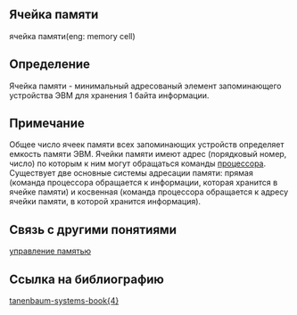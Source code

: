 ## Ячейка памяти
ячейка памяти(eng: memory cell) 

## Определение
Ячейка памяти - минимальный адресованый элемент запоминающего устройства ЭВМ для хранения 1 байта информации. 
## Примечание
Общее число ячеек памяти всех запоминающих устройств определяет емкость памяти ЭВМ.
Ячейки памяти имеют адрес (порядковый номер, число) по которым к ним могут обращаться команды [процессора](processor.md). Существует две основные системы адресации памяти: прямая (команда процессора обращается к информации, которая хранится в ячейке памяти) и косвенная (команда процессора обращается к адресу ячейки памяти, в которой хранится информация).

## Связь с другими понятиями
[управление памятью](memory_management.md)

## Cсылка на библиографию
[tanenbaum-systems-book{4}](../bibliography/tanenbaum-systems-book%7B4%7D.md)



